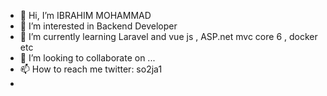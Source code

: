 - 👋 Hi, I’m IBRAHIM MOHAMMAD 
- 👀 I’m interested in Backend Developer
- 🌱 I’m currently learning Laravel and vue js , ASP.net mvc core 6 ,   docker etc
- 💞️ I’m looking to collaborate on ...
- 📫 How to reach me twitter: so2ja1
- 

<!---
iBrahim-mohammad1/iBrahim-mohammad1 is a ✨ special ✨ repository because its `README.md` (this file) appears on your GitHub profile.
You can click the Preview link to take a look at your changes.
--->
